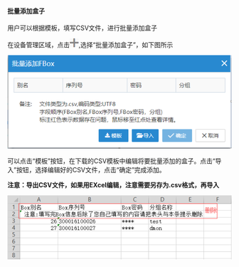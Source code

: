 #### **批量添加盒子**  

用户可以根据模板，填写CSV文件，进行批量添加盒子  

在设备管理区域，点击![添加盒子分组](Images/addFBox.png),选择“批量添加盒子”，如下图所示  

![添加盒子分组](Images/batchexportbox.png)  

可以点击“模板”按钮，在下载的CSV模板中编辑将要批量添加的盒子。点击“导入”按钮，选择编辑好的CSV文件，点击“确定”完成添加。  

**注意：导出CSV文件，如果用EXcel编辑，注意需要另存为.csv格式，再导入**  

![添加盒子分组](Images/batchBoxCSV.png)  